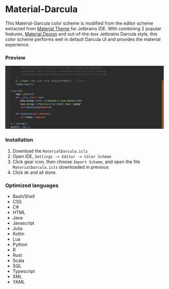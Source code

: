 # Material-Darcula

This Material-Darcula color scheme is modified from the editor scheme extracted from [Material Theme](https://github.com/ChrisRM/material-theme-jetbrains) for Jetbrains IDE. With combining 2 popular features, [Material Design](https://material.io/design/) and out-of-the-box Jetbrains Darcula style, this color scheme performs well in default Darcula UI and provides the material experience.

### Preview
![preview_01](https://github.com/ControlNet/Material-Darcula/blob/master/imgs/img01.png)

### Installation
 1. Download the `MaterialDarcula.icls`
 2. Open IDE, `Settings -> Editor -> Color Scheme`
 3. Click gear icon, then choose `Import Scheme`, and open the file `MaterialDarcula.icls` downloaded in previous
 4. Click `OK` and all done.

### Optimized languages
 - Bash/Shell
 - CSS
 - C#
 - HTML
 - Java
 - Javascript
 - Julia
 - Kotlin
 - Lua
 - Python
 - R
 - Rust
 - Scala
 - SQL
 - Typescript
 - XML
 - YAML
